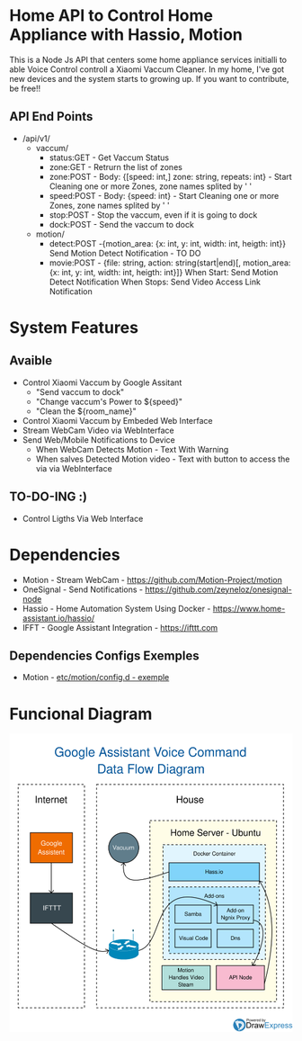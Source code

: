 
# Home API to Control Home Appliance with Hassio, Motion 

This is a Node Js API that centers some home appliance services initialli to able Voice Control controll a Xiaomi Vaccum Cleaner. In my home, I've got new devices and the system starts to growing up. If you want to contribute, be free!!

## API End Points

 - /api/v1/
   - vaccum/
     - status:GET - Get Vaccum Status
     - zone:GET - Retrurn the list of zones
     - zone:POST - Body: {[speed: int,] zone: string, repeats: int} - Start Cleaning one or more Zones, zone names splited by ' '
     - speed:POST - Body: {speed: int} - Start Cleaning one or more Zones, zone names splited by ' '
     - stop:POST - Stop the vaccum, even if it is going to dock
     - dock:POST - Send the vaccum to dock
   - motion/
     - detect:POST -{motion_area: {x: int, y: int, width: int, heigth: int}}
       Send Motion Detect Notification - TO DO
     - movie:POST - {file: string, action: string(start|end)[, motion_area: {x: int, y: int, width: int, heigth: int}]}
       When Start: Send Motion Detect Notification
       When Stops: Send Video Access Link Notification
   
# System Features

## Avaible
 - Control Xiaomi Vaccum by Google Assitant
   - "Send vaccum to dock"
   - "Change vaccum's Power to ${speed}"
   - "Clean the ${room_name}"
 - Control Xiaomi Vaccum by Embeded Web Interface
 - Stream WebCam Video via WebInterface
 - Send Web/Mobile Notifications to Device
   - When WebCam Detects Motion - Text With Warning
   - When salves Detected Motion video - Text with button to access the via via WebInterface

## TO-DO-ING :)
 - Control Ligths Via Web Interface

# Dependencies

 - Motion - Stream WebCam - https://github.com/Motion-Project/motion
 - OneSignal - Send Notifications - https://github.com/zeyneloz/onesignal-node
 - Hassio - Home Automation System Using Docker - https://www.home-assistant.io/hassio/
 - IFFT - Google Assistant Integration - https://ifttt.com
 
## Dependencies Configs Exemples

 - Motion - [etc/motion/config.d - exemple](docs/exemples/etc-motion-config.d)

# Funcional Diagram

![Google Assistant Voice Control Data Flow Diagram](docs/imgs/Google-Assistant-Data-Flow.svg)